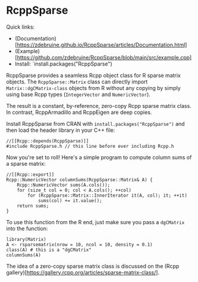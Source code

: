 # RcppSparse

Quick links:
- (Documentation)[https://zdebruine.github.io/RcppSparse/articles/Documentation.html]
- (Example)[https://github.com/zdebruine/RcppSparse/blob/main/src/example.cpp]
- Install: `install.packages("RcppSparse")

RcppSparse provides a seamless Rcpp object class for R sparse matrix objects. The `RcppSparse::Matrix` class can directly import `Matrix::dgCMatrix-class` objects from R without any copying by simply using base Rcpp types (`IntegerVector` and `NumericVector`).

The result is a constant, by-reference, zero-copy Rcpp sparse matrix class. In contrast, RcppArmadillo and RcppEigen are deep copies.

Install RcppSparse from CRAN with `install.packages("RcppSparse")` and then load the header library in your C++ file:

```{Rcpp}
//[[Rcpp::depends(RcppSparse)]]
#include RcppSparse.h // this line before ever including Rcpp.h
```

Now you're set to roll!  Here's a simple program to compute column sums of a sparse matrix:

```{Rcpp}
//[[Rcpp::export]]
Rcpp::NumericVector columnSums(RcppSparse::Matrix& A) {
    Rcpp::NumericVector sums(A.cols());
    for (size_t col = 0; col < A.cols(); ++col)
        for (RcppSparse::Matrix::InnerIterator it(A, col); it; ++it)
            sums(col) += it.value();
    return sums;
}
```

To use this function from the R end, just make sure you pass a `dgCMatrix` into the function:

```{R}
library(Matrix)
A <- rsparsematrix(nrow = 10, ncol = 10, density = 0.1)
class(A) # this is a "dgCMatrix"
columnSums(A)
```

The idea of a zero-copy sparse matrix class is discussed on the (Rcpp gallery)[https://gallery.rcpp.org/articles/sparse-matrix-class/].
